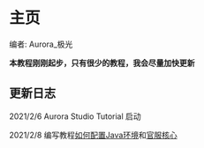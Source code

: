 # 主页

编者: Aurora_极光

**本教程刚刚起步，只有很少的教程，我会尽量加快更新**

## 更新日志

2021/2/6 Aurora Studio Tutorial 启动

2021/2/8 编写教程[如何配置Java环境](java/?id=如何配置java环境)和[官服核心](server/je/offical)